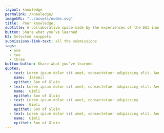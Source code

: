 ```yaml
---
layout: knowledge
permalink: /knowledge/
imageURL: "../assets/nodes.svg"
title:  Peer knowledge.
subtitle: A collaborative space made by the experiences of the DSI innovators. The space provides problems solving tactics generated by the people who are making digital social innovation in Europe.
button: Share what you’ve learned
h2: Selected snippets
submissions-link-text: all the submissions
tags:
  - one
  - two
  - three
bottom-button: Share what you've learned
quotes:
  - text: Lorem ipsum dolor sit amet, consectetuer adipiscing elit. Aenean commodo ligula eget dolor. Aenean massa. Cum sociis natoque penatibus et magnis dis parturient montes, nascetur ridiculus mus. Donec quam felis, ultricies nec, pellentesque eu, pretium.
    name:  Jaromil
    epithet: Son of Gloin
  - text: Lorem ipsum dolor sit amet, consectetuer adipiscing elit. Aenean commodo ligula eget dolor. Aenean massa. Cum sociis natoque penatibus et magnis dis parturient montes
    name:  Gimli
    epithet: Son of Gloin
  - text: Lorem ipsum dolor sit amet, consectetuer adipiscing
    name:  Gimli
    epithet: Son of Gloin
  - text: Lorem ipsum dolor sit amet, consectetuer adipiscing elit. Aenean commodo ligula eget dolor. Aenean massa. Cum sociis natoque penatibus et magnis dis parturient montes, nascetur ridiculus mus. Donec quam felis, ultricies nec, pellentesque eu, pretium.
    name:  Gimli
    epithet: Son of Gloin
---
```

